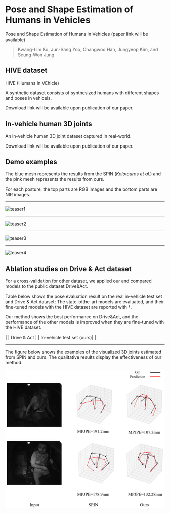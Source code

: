 # Pose and Shape Estimation of Humans in Vehicles

Pose and Shape Estimation of Humans in Vehicles (paper link will be available)

> Kwang-Lim Ko, Jun-Sang Yoo, Changwoo Han, Jungyeop Kim, and Seung-Won Jung


## HIVE dataset

HIVE (Humans In VEhicle)

A synthetic dataset consists of synthesized humans with different shapes and poses in vehicels.

Download link will be available upon publication of our paper.

## In-vehicle human 3D joints

An in-vehicle human 3D joint dataset captured in real-world.

Download link will be available upon publication of our paper.


## Demo examples

The blue mesh represents the results from the SPIN (_Kolotouros et al_.) and the pink mesh represents the results from ours.

For each posture, the top parts are RGB images and the bottom parts are NIR images. 



---

![teaser1](teaser1.gif)

---

![teaser2](teaser2.gif)

---

![teaser3](teaser3.gif)

---

![teaser4](teaser4.gif)

## Ablation studies on Drive & Act dataset

For a cross-validation for other dataset, we applied our and compared models to the public dataset Drive&Act.

Table below shows the pose evaluation result on the real in-vehicle test set and Drive & Act dataset: The state-ofthe-art models are evaluated, and their fine-tuned models with the HIVE dataset are reported with †.

Our method shows the best performance on Drive&Act, and the performance of the other models is improved
when they are fine-tuned with the HIVE dataset.

|    | Drive & Act |   | In-vehicle test set (ours)| |


---

The figure below shows the examples of the visualized 3D joints estimated from SPIN and ours. The qualitative results display the effectiveness of our method.


![teaser5](Drive_act_vis.png)


